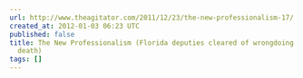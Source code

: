 ```yaml
---
url: http://www.theagitator.com/2011/12/23/the-new-professionalism-17/
created_at: 2012-01-03 06:23 UTC
published: false
title: The New Professionalism (Florida deputies cleared of wrongdoing in unusual
  death)
tags: []
---
```



